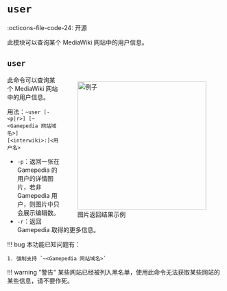 # `user`
:octicons-file-code-24: 开源

此模块可以查询某个 MediaWiki 网站中的用户信息。

## `user`
<figure style="float: right;">
  <img src="/assets/user-example.png" width="300px" alt="例子" />
  <figcaption>图片返回结果示例</figcaption>
</figure>

此命令可以查询某个 MediaWiki 网站中的用户信息。

用法：`~user [-<p|r>] [~<Gamepedia 网站域名>] [<interwiki>:]<用户名>`

- `-p`：返回一张在 Gamepedia 的用户的详情图片，若非 Gamepedia 用户，则图片中只会展示编辑数。
- `-r`：返回 Gamepedia 取得的更多信息。

!!! bug
    本功能已知问题有：

    1. 强制支持 `~<Gamepedia 网站域名>`

!!! warning "警告"
    某些网站已经被列入黑名单，使用此命令无法获取某些网站的某些信息，请不要作死。
